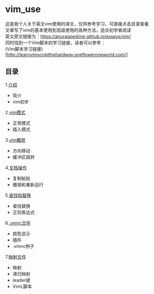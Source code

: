 # vim_use
这是我个人关于英文vim使用的译文，仅供参考学习，可直接点击目录查看<br>
文章写了vim的基本使用到高级使用的各种方法，适合初学者阅读<br>
英文原文链接为：https://anuragpeshne.github.io/essays/vim/<br>
同时找到一个Vim脚本的学习链接，读者可以参考：<br>
(Vim脚本学习链接)[http://learnvimscriptthehardway.onefloweroneworld.com/]
## 目录
1.[介绍](https://github.com/qinchao0525/vim_use/blob/master/%E7%AC%AC%E4%B8%80%E7%AB%A0_vim%E4%BB%8B%E7%BB%8D/introduction.md)<br>
* 简介
* vim初步<br>

2.[vim模式](https://github.com/qinchao0525/vim_use/blob/master/%E7%AC%AC%E4%BA%8C%E7%AB%A0_vim%E6%A8%A1%E5%BC%8F/mode.md)<br>
* 正常模式
* 插入模式

3.[vim概观](https://github.com/qinchao0525/vim_use/blob/master/%E7%AC%AC%E4%B8%89%E7%AB%A0_vim%E6%A6%82%E8%A7%82/Vim%E6%A6%82%E8%A7%82.md)<br>
* 方向移动
* 缓冲区跳转

4.[文档操作](https://github.com/qinchao0525/vim_use/blob/master/%E7%AC%AC%E5%9B%9B%E7%AB%A0_%E6%96%87%E6%9C%AC%E6%93%8D%E4%BD%9C/%E6%96%87%E6%9C%AC%E6%93%8D%E4%BD%9C.md)<br>
* 复制粘贴
* 撤销和重新运行

5.[查找和替换](https://github.com/qinchao0525/vim_use/blob/master/%E7%AC%AC%E4%BA%94%E7%AB%A0%20%E6%9F%A5%E6%89%BE/%E6%9F%A5%E6%89%BE.md)<br>
* 查找替换
* 正则表达式

6.[.vimrc文件](https://github.com/qinchao0525/vim_use/blob/master/%E7%AC%AC%E5%85%AD%E7%AB%A0_.vimrc/.vimrc.md)<br>
* 颜色显示
* 插件
* .vimrc例子

7.[映射文件](https://github.com/qinchao0525/vim_use/blob/master/%E7%AC%AC%E4%B8%83%E7%AB%A0_%E5%AE%9A%E5%88%B6%E5%8C%96%E6%98%A0%E5%B0%84%E9%94%AEmap/map.md)
* 映射
* 递归映射
* leader键
* VimL脚本
